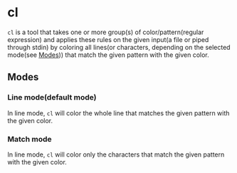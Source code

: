 # cl
`cl` is a tool that takes one or more group(s) of color/pattern(regular expression)
and applies these rules on the given input(a file or piped through stdin) by
coloring all lines(or characters, depending on the selected mode(see [Modes](#modes)))
that match the given pattern with the given color.

## Modes
### Line mode(default mode)
In line mode, `cl` will color the whole line that matches the given pattern with
the given color.

### Match mode
In line mode, `cl` will color only the characters that match the given pattern
with the given color.